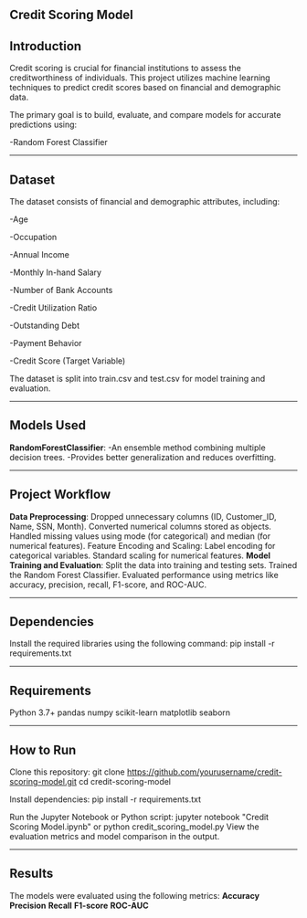 ## Credit Scoring Model

## Introduction
Credit scoring is crucial for financial institutions to assess the creditworthiness of individuals. This project utilizes machine learning techniques to predict credit scores based on financial and demographic data.

The primary goal is to build, evaluate, and compare models for accurate predictions using:

-Random Forest Classifier

-----

## Dataset
The dataset consists of financial and demographic attributes, including:

-Age

-Occupation

-Annual Income

-Monthly In-hand Salary

-Number of Bank Accounts

-Credit Utilization Ratio

-Outstanding Debt

-Payment Behavior

-Credit Score (Target Variable)

The dataset is split into train.csv and test.csv for model training and evaluation.

-----

## Models Used
**RandomForestClassifier**:
-An ensemble method combining multiple decision trees.
-Provides better generalization and reduces overfitting.

-----

## Project Workflow
**Data Preprocessing**:
Dropped unnecessary columns (ID, Customer_ID, Name, SSN, Month).
Converted numerical columns stored as objects.
Handled missing values using mode (for categorical) and median (for numerical features).
Feature Encoding and Scaling:
Label encoding for categorical variables.
Standard scaling for numerical features.
**Model Training and Evaluation**:
Split the data into training and testing sets.
Trained the Random Forest Classifier.
Evaluated performance using metrics like accuracy, precision, recall, F1-score, and ROC-AUC.

-----

## Dependencies
Install the required libraries using the following command:
pip install -r requirements.txt

-----

## Requirements
Python 3.7+
pandas
numpy
scikit-learn
matplotlib
seaborn

-----

## How to Run
Clone this repository:
git clone https://github.com/yourusername/credit-scoring-model.git
cd credit-scoring-model

Install dependencies:
pip install -r requirements.txt

Run the Jupyter Notebook or Python script:
jupyter notebook "Credit Scoring Model.ipynb"
or
python credit_scoring_model.py
View the evaluation metrics and model comparison in the output.

-----

## Results
The models were evaluated using the following metrics:
**Accuracy**
**Precision**
**Recall**
**F1-score**
**ROC-AUC**
